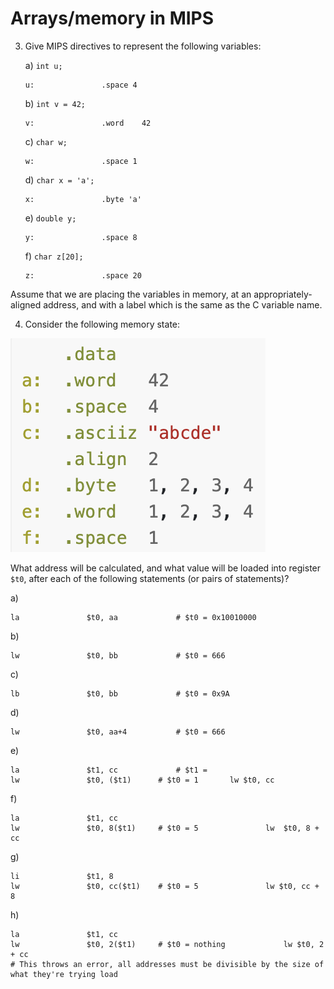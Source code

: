 

# Arrays/memory in MIPS

3. Give MIPS directives to represent the following variables:

   a) `int u;`

   ```assembly
   u:				.space 4
   ```

   b) `int v = 42;`

   ```assembly
   v:				.word	 42
   ```

   c) `char w;`

   ```assembly
   w:				.space 1
   ```

   d) ```char x = 'a';```

   ```assembly
   x:				.byte 'a'
   ```

   e) `double y;`

   ```assembly
   y:				.space 8
   ```

   f) ```char z[20];```

   ```assembly
   z:				.space 20
   ```

Assume that we are placing the variables in memory, at an appropriately-aligned address, and with a label which is the same as the C variable name.



4. Consider the following memory state:

![q4](q4.png)

   What address will be calculated, and what value will be loaded into register `$t0`, after each of the following statements (or pairs of statements)?

   a)

   ```assembly
   la				$t0, aa				# $t0 = 0x10010000
   ```

   b)

   ```assembly
   lw				$t0, bb				# $t0 = 666
   ```

   c)

   ```assembly
   lb				$t0, bb				# $t0 = 0x9A
   ```

   d)

   ```assembly
   lw				$t0, aa+4			# $t0 = 666
   ```

   e)

   ```assembly
   la				$t1, cc				# $t1 = 
   lw				$t0, ($t1)		# $t0 = 1       lw $t0, cc
   ```

   f)

   ```assembly
   la				$t1, cc				
   lw				$t0, 8($t1)		# $t0 = 5				lw	$t0, 8 + cc
   ```

   g)

   ```assembly
   li				$t1, 8			
   lw				$t0, cc($t1)	# $t0 = 5				lw $t0, cc + 8
   ```

   h)

   ```assembly
   la				$t1, cc				
   lw				$t0, 2($t1)		# $t0 = nothing				lw $t0, 2 + cc
   # This throws an error, all addresses must be divisible by the size of what they're trying load
   ```






